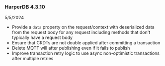 ### HarperDB 4.3.10

5/5/2024

- Provide a `data` property on the request/context with deserialized data from the request body for any request including methods that don't typically have a request body
- Ensure that CRDTs are not double applied after committing a transaction
- Delete MQTT will after publishing even if it fails to publish
- Improve transaction retry logic to use async non-optimistic transactions after multiple retries
